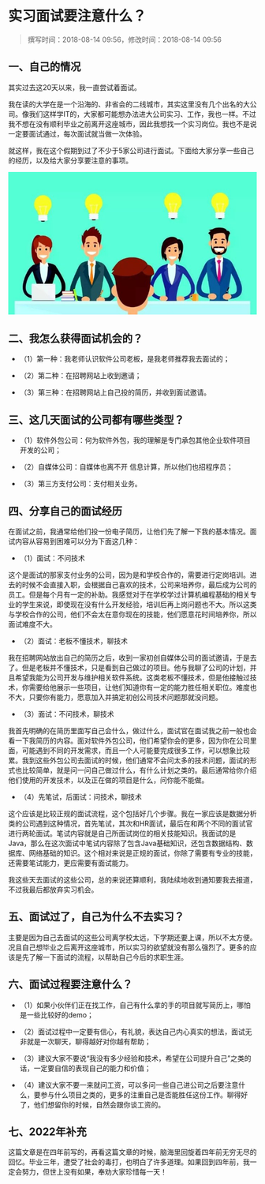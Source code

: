 # 实习面试要注意什么？

> 撰写时间：2018-08-14 09:56，修改时间：2018-08-14 09:56

## 一、自己的情况

其实过去这20天以来，我一直尝试着面试。

我在读的大学在是一个沿海的、非省会的二线城市，其实这里没有几个出名的大公司。像我们这样学IT的，大家都可能想办法进大公司实习、工作，我也一样。不过我不想在没有顺利毕业之前离开这座城市，因此我想找一个实习岗位。我也不是说一定要面试通过，每次面试就当做一次体验。

就这样，我在这个假期到过了不少于5家公司进行面试。下面给大家分享一些自己的经历，以及给大家分享要注意的事项。

![interview.jpg](../img/03-01.jpeg)

## 二、我怎么获得面试机会的？

- （1）第一种：我老师认识软件公司老板，是我老师推荐我去面试的；

- （2）第二种：在招聘网站上收到邀请；

- （3）第三种：在招聘网站上自己投的简历，并收到面试邀请。

## 三、这几天面试的公司都有哪些类型？

- （1）软件外包公司：何为软件外包，我的理解是专门承包其他企业软件项目开发的公司；

- （2）自媒体公司：自媒体也离不开 信息计算，所以他们也招程序员；

- （3）第三方支付公司：支付相关业务。

## 四、分享自己的面试经历

在面试之前，我通常给他们投一份电子简历，让他们先了解一下我的基本情况。面试内容从容易到困难可以分为下面这几种：

- （1）面试：不问技术

这个是面试的那家支付业务的公司，因为是和学校合作的，需要进行定岗培训。进去的时候不会直接入职，会根据自己喜欢的技术，公司来培养你，最后成为公司的员工。但是每个月有一定的补助。我感觉对于在学校学过计算机编程基础的相关专业的学生来说，即使现在没有什么开发经验，培训后再上岗问题也不大。所以这类与学校合作的公司，他们不会太在意你现在的技能，他们愿意花时间培养你，所以面试难度不大。

- （2）面试：老板不懂技术，聊技术

我在招聘网站放出自己的简历之后，收到一家初创自媒体公司的面试邀请，于是去了。但是老板并不懂技术，只是看到自己做过的项目。他与我聊了公司的计划，并且希望我能为公司开发与维护相关软件系统。这类老板不懂技术，但是他接触过技术，你需要给他展示一些项目，让他们知道你有一定的能力胜任相关职位。难度也不大，只要你有能力，愿意加入并搞定初创公司技术问题那就没问题。

- （3）面试：不问技术，聊技术

我首先明确的在简历里面写自己会什么，做过什么，面试官在面试我之前一般也会看一下我简历的内容。面对软件外包公司，他们希望你会的更多，因为你在公司里面，可能遇到不同的开发需求，而且一个人可能要完成很多工作，可以想象比较累。我到这些外包公司去面试的时候，他们通常不会问太多的技术问题，面试的形式也比较简单，就是问一问自己做过什么，有什么计划之类的。最后通常给你介绍他们使用的开发技术，以及正在做的项目是什么，问你能不能做。

- （4）先笔试，后面试：问技术，聊技术

这个应该是比较正规的面试流程，这个包括好几个步骤。我在一家应该是数据分析类的公司遇到这种情况，首先笔试，其次和HR面试，最后在和两个不同的面试官进行两轮面试。笔试内容就是自己所面试岗位的相关技能知识。我面试的是Java，那么在这次面试中笔试内容除了包含Java基础知识，还包含数据结构、数据库、网络基础的知识。这个相对来说是正规的面试，你除了需要有专业的技能，还需要笔试能力，更应需要有面试能力。

我这些天去面试的这些公司，总的来说还算顺利，我陆续地收到通知要我去报道，不过我最后都放弃实习机会。

## 五、面试过了，自己为什么不去实习？

主要是因为自己去面试的这些公司离学校太远，下学期还要上课，所以不太方便。况且自己想毕业之后离开这座城市，所以实习的欲望就没有那么强烈了。更多的应该是先了解一下面试的流程，以帮助自己今后的求职生涯。

## 六、面试过程要注意什么？

- （1）如果小伙伴们正在找工作，自己有什么拿的手的项目就写简历上，哪怕是一些比较好的demo；

- （2）面试过程中一定要有信心，有礼貌，表达自己内心真实的想法，面试无非就是一次聊天，聊得越好对你越有帮助；

- （3）建议大家不要说“我没有多少经验和技术，希望在公司提升自己”之类的话，一定要自信的表现自己的能力和价值；

- （4）建议大家不要一来就问工资，可以多问一些自己进公司之后要注意什么，要参与什么项目之类的，更多的注重自己是否能胜任这份工作。聊得好了，他们想留你的时候，自然会跟你谈工资的。

## 七、2022年补充

这篇文章是在四年前写的，再看这篇文章的时候，脑海里回旋着四年前无穷无尽的回忆。毕业三年，遭受了社会的毒打，也明白了许多道理。如果回到四年前，我一定会努力，但世上没有如果，奉劝大家珍惜每一天！
